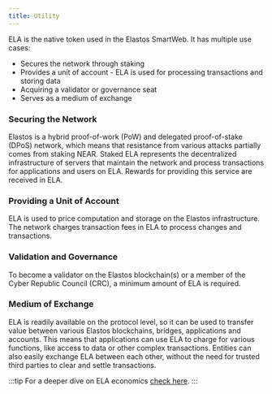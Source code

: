 ```yaml
---
title: Utility
---
```


ELA is the native token used in the Elastos SmartWeb. It has multiple use cases:

- Secures the network through staking
- Provides a unit of account - ELA is used for processing transactions and storing data
- Acquiring a validator or governance seat
- Serves as a medium of exchange

### Securing the Network

Elastos is a hybrid proof-of-work (PoW) and delegated proof-of-stake (DPoS) network, which means that resistance from various attacks partially comes from staking NEAR. Staked ELA represents the decentralized infrastructure of servers that maintain the network and process transactions for applications and users on ELA. Rewards for providing this service are received in ELA.

### Providing a Unit of Account

ELA is used to price computation and storage on the Elastos infrastructure. The network charges transaction fees in ELA to process changes and transactions.

### Validation and Governance

To become a validator on the Elastos blockchain(s) or a member of the Cyber Republic Council (CRC), a minimum amount of ELA is required.

### Medium of Exchange

ELA is readily available on the protocol level, so it can be used to transfer value between various Elastos blockchains, bridges, applications and accounts. This means that applications can use ELA to charge for various functions, like access to data or other complex transactions. Entities can also easily exchange ELA between each other, without the need for trusted third parties to clear and settle transactions.

:::tip
For a deeper dive on ELA economics [check here](/start/economics/inflation).
:::

